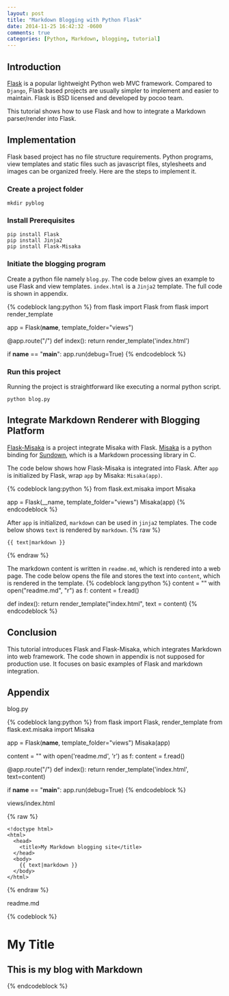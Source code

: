 ```yaml
---
layout: post
title: "Markdown Blogging with Python Flask"
date: 2014-11-25 16:42:32 -0600
comments: true
categories: [Python, Markdown, blogging, tutorial]
---
```


## Introduction

[Flask](http://flask.pocoo.org/) is a popular lightweight Python web MVC framework. Compared to `Django`, Flask  based projects are usually simpler to implement and easier to maintain. Flask is BSD licensed and developed by pocoo team.

This tutorial shows how to use Flask and how to integrate a Markdown parser/render into Flask.

## Implementation
Flask based project has no file structure requirements. Python programs, view templates and static files such as javascript files, stylesheets and images can be organized freely. Here are the steps to implement it.

### Create a project folder

    mkdir pyblog

### Install Prerequisites

    pip install Flask
    pip install Jinja2
    pip install Flask-Misaka

### Initiate the blogging program

Create a python file namely `blog.py`. The code below gives an example to use Flask and view templates. `index.html` is a `Jinja2` template. The full code is shown in appendix.

{% codeblock lang:python %}
from flask import Flask
from flask import render_template

app = Flask(__name__, template_folder="views")

@app.route("/")
def index():
    return render_template('index.html')

if __name__ == "__main__":
    app.run(debug=True)
{% endcodeblock %}

### Run this project

Running the project is straightforward like executing a normal python script.

    python blog.py

## Integrate Markdown Renderer with Blogging Platform

[Flask-Misaka](http://pythonhosted.org//Flask-Misaka/) is a project integrate Misaka with Flask. [Misaka](http://misaka.61924.nl/) is a python binding for [Sundown](https://github.com/vmg/sundown), which is a Markdown processing library in C.

The code below shows how Flask-Misaka is integrated into Flask. After `app` is initialized by Flask, wrap `app` by Misaka: `Misaka(app)`.

{% codeblock lang:python %}
from flask.ext.misaka import Misaka

app = Flask(__name, template_folder="views")
Misaka(app)
{% endcodeblock %}

After `app` is initialized, `markdown` can be used in `jinja2` templates. The code below shows `text` is rendered by `markdown`.
{% raw %}
```
{{ text|markdown }}
```
{% endraw %}

The markdown content is written in `readme.md`, which is rendered into a web page. The code below opens the file and stores the text into `content`, which is rendered in the template.
{% codeblock lang:python %}
content = ""
with open("readme.md", "r") as f:
  content = f.read()

def index():
  return render_template("index.html", text = content)
{% endcodeblock %}

## Conclusion
This tutorial introduces Flask and Flask-Misaka, which integrates Markdown into web framework. The code shown in appendix is not supposed for production use. It focuses on basic examples of Flask and markdown integration.

## Appendix

blog.py

{% codeblock lang:python %}
from flask import Flask, render_template
from flask.ext.misaka import Misaka

app = Flask(__name__, template_folder="views")
Misaka(app)

content = ""
with open('readme.md', 'r') as f:
    content = f.read()

@app.route("/")
def index():
    return render_template('index.html', text=content)

if __name__ == "__main__":
    app.run(debug=True)
{% endcodeblock %}

views/index.html

{% raw %}
```
<!doctype html>
<html>
  <head>
    <title>My Markdown blogging site</title>
  </head>
  <body>
    {{ text|markdown }}
  </body>
</html>
```
{% endraw %}

readme.md

{% codeblock %}
# My Title

## This is my blog with Markdown
{% endcodeblock %}
